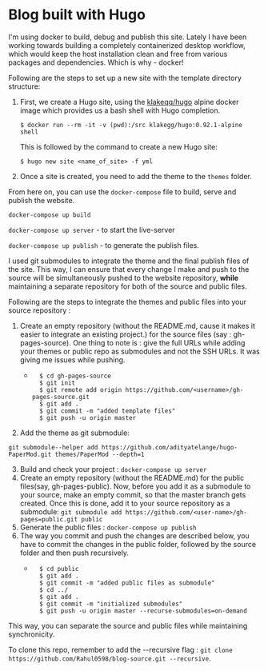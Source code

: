 # Blog built with Hugo

I'm using docker to build, debug and publish this site. Lately I have been working towards building a completely containerized desktop workflow, which would keep the host installation clean and free from various packages and dependencies. Which is why - docker! 

Following are the steps to set up a new site with the template directory structure: 

1. First, we create a Hugo site, using the [klakeqq/hugo](https://hub.docker.com/r/klakegg/hugo/) alpine docker image which provides us a bash shell with Hugo completion.

    `$ docker run --rm -it -v (pwd):/src klakegg/hugo:0.92.1-alpine shell` 

    This is followed by the command to create a new Hugo site:

    `$ hugo new site <name_of_site> -f yml` 

2. Once a site is created, you need to add the theme to the `themes` folder. 

From here on, you can use the `docker-compose` file to build, serve and publish the website.

`docker-compose up build`

`docker-compose up server` - to start the live-server

`docker-compose up publish` - to generate the publish files.

I used git submodules to integrate the theme and the final publish files of the site. This way, I can ensure that every change I make and push to the source will be simultaneously pushed to the website repository, **while** maintaining a separate repository for both of the source and public files.

Following are the steps to integrate the themes and public files into your source repository : 

1. Create an empty repository (without the README.md, cause it makes it easier to integrate an existing project.) for the source files (say : gh-pages-source). One thing to note is : give the full URLs while adding your themes or public repo as submodules and not the SSH URLs. It was giving me issues while pushing.
    - ```shell
        $ cd gh-pages-source
        $ git init
        $ git remote add origin https://github.com/<username>/gh-pages-source.git
        $ git add .
        $ git commit -m "added template files"
        $ git push -u origin master
2. Add the theme as git submodule:

`git submodule--helper add https://github.com/adityatelange/hugo-PaperMod.git themes/PaperMod --depth=1`

3. Build and check your project : `docker-compose up server`
4. Create an empty repository (without the README.md) for the public files(say, gh-pages-public). Now, before you add it as a submodule to your source, make an empty commit, so that the master branch gets created. Once this is done, add it to your source repository as a submodule: 
`git submodule add https://github.com/<user-name>/gh-pages=public.git public`
5. Generate the public files : `docker-compose up publish`
6. The way you commit and push the changes are described below, you have to commit the changes in the public folder, followed by the source folder and then push recursively.
    - ```shell
        $ cd public
        $ git add .
        $ git commit -m "added public files as submodule"
        $ cd ../
        $ git add .
        $ git commit -m "initialized submodules"
        $ git push -u origin master --recurse-submodules=on-demand

This way, you can separate the source and public files while maintaining synchronicity.

To clone this repo, remember to add the --recursive flag : `git clone https://github.com/Rahul0598/blog-source.git --recursive`.
